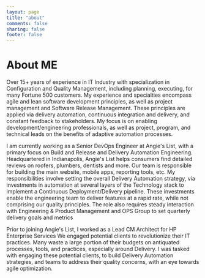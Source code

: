 ```yaml
---
layout: page
title: "about"
comments: false
sharing: false
footer: false
---
```


# About ME

Over 15+ years of experience in IT Industry with specialization in Configuration and Quality Management, including planning, executing, for many Fortune 500 customers. My experience and specialties encompass agile and lean software development principles, as well as project management and Software Release Management. These principles are applied via delivery automation, continuous integration and delivery, and constant feedback to stakeholders. My focus is on enabling development/engineering professionals, as well as project, program, and technical leads on the benefits of adaptive automation processes.

I am currently working as a Senior DevOps Engineer at Angie's List, with a primary focus on Build and Release and Delivery Automation Engineering. Headquartered in Indianapolis, Angie's List helps consumers find detailed reviews on roofers, plumbers, dentists and more. Our team is responsible for building the main website, mobile apps, reporting tools, etc. My responsibilities involve setting the overall Delivery Automation strategy, via investments in automation at several layers of the Technology stack to implement a Continuous Deployment/Delivery pipeline. These investments enable the engineering team to deliver features at a rapid rate, while not comprising our quality principles. The role also requires steady interaction with Engineering & Product Management and OPS Group to set quarterly delivery goals and metrics

Prior to joining Angie's List, I worked as a Lead CM Architect for HP Enterprise Services We engaged potential clients to revolutionize their IT practices. Many waste a large portion of their budgets on antiquated processes, tools, and practices, especially around Delivery. I was tasked with engaging these potential clients, to build Delivery Automation strategies, and teams to address their quality concerns, with an eye towards agile optimization.